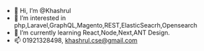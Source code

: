 - 👋 Hi, I’m @Khashrul
- 👀 I’m interested in php,Laravel,GraphQL,Magento,REST,ElasticSeacrh,Opensearch
- 🌱 I’m currently learning React,Node,Next,ANT Design.
- 📫 01921328498, khashrul.cse@gmail.com

<!---
Khashrul/Khashrul is a ✨ special ✨ repository because its `README.md` (this file) appears on your GitHub profile.
You can click the Preview link to take a look at your changes.
--->
